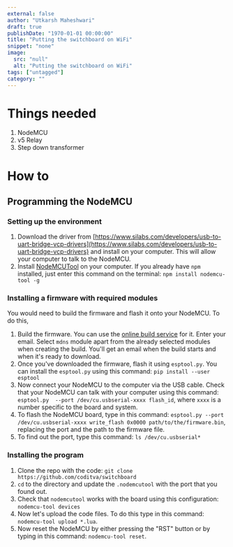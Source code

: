 ```yaml
---
external: false
author: "Utkarsh Maheshwari"
draft: true
publishDate: "1970-01-01 00:00:00"
title: "Putting the switchboard on WiFi"
snippet: "none"
image:
  src: "null"
  alt: "Putting the switchboard on WiFi"
tags: ["untagged"]
category: ""
---
```



Things needed
=============

1.  NodeMCU
2.  v5 Relay
3.  Step down transformer

How to
======

Programming the NodeMCU
-----------------------

### Setting up the environment

1.  Download the driver from [https://www.silabs.com/developers/usb-to-uart-bridge-vcp-drivers](https://www.silabs.com/developers/usb-to-uart-bridge-vcp-drivers) and install on your computer. This will allow your computer to talk to the NodeMCU.
2.  Install [NodeMCUTool](https://github.com/andidittrich/NodeMCU-Tool) on your computer. If you already have `npm` installed, just enter this command on the terminal: `npm install nodemcu-tool -g`

### Installing a firmware with required modules

You would need to build the firmware and flash it onto your NodeMCU. To do this,

1.  Build the firmware. You can use the [online build service](https://nodemcu-build.com/) for it. Enter your email. Select `mdns` module apart from the already selected modules when creating the build. You'll get an email when the build starts and when it's ready to download.
2.  Once you've downloaded the firmware, flash it using `esptool.py`. You can install the `esptool.py` using this command: `pip install --user esptool`
3.  Now connect your NodeMCU to the computer via the USB cable. Check that your NodeMCU can talk with your computer using this command: `esptool.py  --port /dev/cu.usbserial-xxxx flash_id`, where `xxxx` is a number specific to the board and system.
4.  To flash the NodeMCU board, type in this command: `esptool.py --port /dev/cu.usbserial-xxxx write_flash 0x0000 path/to/the/firmware.bin`, replacing the port and the path to the firmware file.
5.  To find out the port, type this command: `ls /dev/cu.usbserial*`

### Installing the program

1.  Clone the repo with the code: `git clone https://github.com/coditva/switchboard`
2.  `cd` to the directory and update the `.nodemcutool` with the port that you found out.
3.  Check that `nodemcutool` works with the board using this configuration: `nodemcu-tool devices`
4.  Now let's upload the code files. To do this type in this command: `nodemcu-tool upload *.lua`.
5.  Now reset the NodeMCU by either pressing the "RST" button or by typing in this command: `nodemcu-tool reset`.